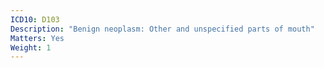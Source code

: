 ```yaml
---
ICD10: D103
Description: "Benign neoplasm: Other and unspecified parts of mouth"
Matters: Yes
Weight: 1
---
```

